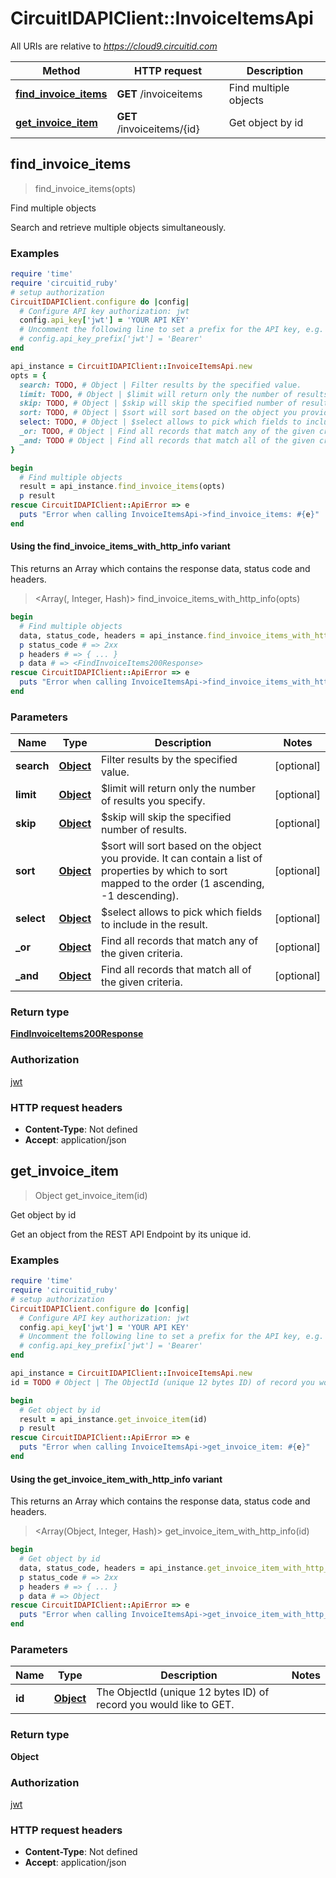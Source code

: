 # CircuitIDAPIClient::InvoiceItemsApi

All URIs are relative to *https://cloud9.circuitid.com*

| Method | HTTP request | Description |
| ------ | ------------ | ----------- |
| [**find_invoice_items**](InvoiceItemsApi.md#find_invoice_items) | **GET** /invoiceitems | Find multiple objects |
| [**get_invoice_item**](InvoiceItemsApi.md#get_invoice_item) | **GET** /invoiceitems/{id} | Get object by id |


## find_invoice_items

> <FindInvoiceItems200Response> find_invoice_items(opts)

Find multiple objects

Search and retrieve multiple objects simultaneously. 

### Examples

```ruby
require 'time'
require 'circuitid_ruby'
# setup authorization
CircuitIDAPIClient.configure do |config|
  # Configure API key authorization: jwt
  config.api_key['jwt'] = 'YOUR API KEY'
  # Uncomment the following line to set a prefix for the API key, e.g. 'Bearer' (defaults to nil)
  # config.api_key_prefix['jwt'] = 'Bearer'
end

api_instance = CircuitIDAPIClient::InvoiceItemsApi.new
opts = {
  search: TODO, # Object | Filter results by the specified value.
  limit: TODO, # Object | $limit will return only the number of results you specify.
  skip: TODO, # Object | $skip will skip the specified number of results.
  sort: TODO, # Object | $sort will sort based on the object you provide. It can contain a list of properties by which to sort mapped to the order (1 ascending, -1 descending).
  select: TODO, # Object | $select allows to pick which fields to include in the result.
  _or: TODO, # Object | Find all records that match any of the given criteria.
  _and: TODO # Object | Find all records that match all of the given criteria.
}

begin
  # Find multiple objects
  result = api_instance.find_invoice_items(opts)
  p result
rescue CircuitIDAPIClient::ApiError => e
  puts "Error when calling InvoiceItemsApi->find_invoice_items: #{e}"
end
```

#### Using the find_invoice_items_with_http_info variant

This returns an Array which contains the response data, status code and headers.

> <Array(<FindInvoiceItems200Response>, Integer, Hash)> find_invoice_items_with_http_info(opts)

```ruby
begin
  # Find multiple objects
  data, status_code, headers = api_instance.find_invoice_items_with_http_info(opts)
  p status_code # => 2xx
  p headers # => { ... }
  p data # => <FindInvoiceItems200Response>
rescue CircuitIDAPIClient::ApiError => e
  puts "Error when calling InvoiceItemsApi->find_invoice_items_with_http_info: #{e}"
end
```

### Parameters

| Name | Type | Description | Notes |
| ---- | ---- | ----------- | ----- |
| **search** | [**Object**](.md) | Filter results by the specified value. | [optional] |
| **limit** | [**Object**](.md) | $limit will return only the number of results you specify. | [optional] |
| **skip** | [**Object**](.md) | $skip will skip the specified number of results. | [optional] |
| **sort** | [**Object**](.md) | $sort will sort based on the object you provide. It can contain a list of properties by which to sort mapped to the order (1 ascending, -1 descending). | [optional] |
| **select** | [**Object**](.md) | $select allows to pick which fields to include in the result. | [optional] |
| **_or** | [**Object**](.md) | Find all records that match any of the given criteria. | [optional] |
| **_and** | [**Object**](.md) | Find all records that match all of the given criteria. | [optional] |

### Return type

[**FindInvoiceItems200Response**](FindInvoiceItems200Response.md)

### Authorization

[jwt](../README.md#jwt)

### HTTP request headers

- **Content-Type**: Not defined
- **Accept**: application/json


## get_invoice_item

> Object get_invoice_item(id)

Get object by id

Get an object from the REST API Endpoint by its unique id.

### Examples

```ruby
require 'time'
require 'circuitid_ruby'
# setup authorization
CircuitIDAPIClient.configure do |config|
  # Configure API key authorization: jwt
  config.api_key['jwt'] = 'YOUR API KEY'
  # Uncomment the following line to set a prefix for the API key, e.g. 'Bearer' (defaults to nil)
  # config.api_key_prefix['jwt'] = 'Bearer'
end

api_instance = CircuitIDAPIClient::InvoiceItemsApi.new
id = TODO # Object | The ObjectId (unique 12 bytes ID) of record you would like to GET.

begin
  # Get object by id
  result = api_instance.get_invoice_item(id)
  p result
rescue CircuitIDAPIClient::ApiError => e
  puts "Error when calling InvoiceItemsApi->get_invoice_item: #{e}"
end
```

#### Using the get_invoice_item_with_http_info variant

This returns an Array which contains the response data, status code and headers.

> <Array(Object, Integer, Hash)> get_invoice_item_with_http_info(id)

```ruby
begin
  # Get object by id
  data, status_code, headers = api_instance.get_invoice_item_with_http_info(id)
  p status_code # => 2xx
  p headers # => { ... }
  p data # => Object
rescue CircuitIDAPIClient::ApiError => e
  puts "Error when calling InvoiceItemsApi->get_invoice_item_with_http_info: #{e}"
end
```

### Parameters

| Name | Type | Description | Notes |
| ---- | ---- | ----------- | ----- |
| **id** | [**Object**](.md) | The ObjectId (unique 12 bytes ID) of record you would like to GET. |  |

### Return type

**Object**

### Authorization

[jwt](../README.md#jwt)

### HTTP request headers

- **Content-Type**: Not defined
- **Accept**: application/json

